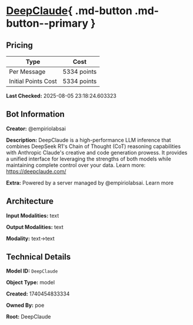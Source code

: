 # [DeepClaude](https://poe.com/DeepClaude){ .md-button .md-button--primary }

## Pricing

| Type | Cost |
|------|------|
| Per Message | 5334 points |
| Initial Points Cost | 5334 points |

**Last Checked:** 2025-08-05 23:18:24.603323


## Bot Information

**Creator:** @empiriolabsai

**Description:** DeepClaude is a high-performance LLM inference that combines DeepSeek R1's Chain of Thought (CoT) reasoning capabilities with Anthropic Claude's creative and code generation prowess. It provides a unified interface for leveraging the strengths of both models while maintaining complete control over your data. Learn more: https://deepclaude.com/

**Extra:** Powered by a server managed by @empiriolabsai. Learn more


## Architecture

**Input Modalities:** text

**Output Modalities:** text

**Modality:** text->text


## Technical Details

**Model ID:** `DeepClaude`

**Object Type:** model

**Created:** 1740454833334

**Owned By:** poe

**Root:** DeepClaude
